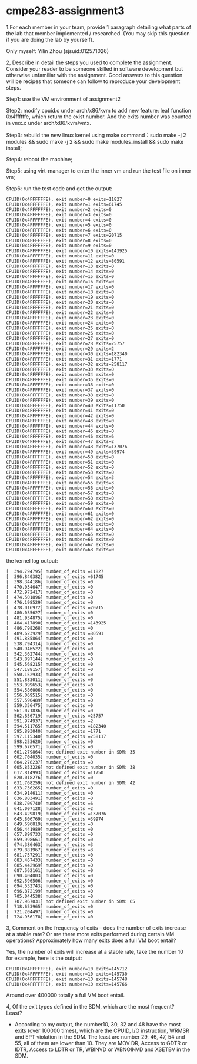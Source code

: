 # cmpe283-assignment3
1.For each member in your team, provide 1 paragraph detailing what parts of the lab that member implemented / researched. (You may skip this question if you are doing the lab by yourself). 

Only myself: Yilin Zhou (sjsuid:012571026)

2, Describe in detail the steps you used to complete the assignment. Consider your reader to be someone skilled in software development but otherwise unfamiliar with the assignment. Good answers to this question will be recipes that someone can follow to reproduce your development steps. 

Step1: use the VM environment of assignment2

Step2: modify cpuid.c under arch/x86/kvm to add new feature: leaf function 0x4ffffffe, which return the exist number. And the exits number was counted in vmx.c under arch/x86/kvm/vmx.


Step3: rebuild the new linux kernel using make command：sudo make -j 2 modules && sudo make -j 2 && sudo make modules_install && sudo make install;

Step4: reboot the machine;

Step5: using virt-manager to enter the inner vm and run the test file on inner vm;

Step6: run the test code and get the output:

```
CPUID(0x4FFFFFFE), exit number=0 exits=11827
CPUID(0x4FFFFFFE), exit number=1 exits=61745
CPUID(0x4FFFFFFE), exit number=2 exits=0
CPUID(0x4FFFFFFE), exit number=3 exits=0
CPUID(0x4FFFFFFE), exit number=4 exits=0
CPUID(0x4FFFFFFE), exit number=5 exits=0
CPUID(0x4FFFFFFE), exit number=6 exits=0
CPUID(0x4FFFFFFE), exit number=7 exits=20715
CPUID(0x4FFFFFFE), exit number=8 exits=0
CPUID(0x4FFFFFFE), exit number=9 exits=0
CPUID(0x4FFFFFFE), exit number=10 exits=143925
CPUID(0x4FFFFFFE), exit number=11 exits=0
CPUID(0x4FFFFFFE), exit number=12 exits=80591
CPUID(0x4FFFFFFE), exit number=13 exits=0
CPUID(0x4FFFFFFE), exit number=14 exits=0
CPUID(0x4FFFFFFE), exit number=15 exits=0
CPUID(0x4FFFFFFE), exit number=16 exits=0
CPUID(0x4FFFFFFE), exit number=17 exits=0
CPUID(0x4FFFFFFE), exit number=18 exits=0
CPUID(0x4FFFFFFE), exit number=19 exits=0
CPUID(0x4FFFFFFE), exit number=20 exits=0
CPUID(0x4FFFFFFE), exit number=21 exits=0
CPUID(0x4FFFFFFE), exit number=22 exits=0
CPUID(0x4FFFFFFE), exit number=23 exits=0
CPUID(0x4FFFFFFE), exit number=24 exits=0
CPUID(0x4FFFFFFE), exit number=25 exits=0
CPUID(0x4FFFFFFE), exit number=26 exits=0
CPUID(0x4FFFFFFE), exit number=27 exits=0
CPUID(0x4FFFFFFE), exit number=28 exits=25757
CPUID(0x4FFFFFFE), exit number=29 exits=2
CPUID(0x4FFFFFFE), exit number=30 exits=182340
CPUID(0x4FFFFFFE), exit number=31 exits=1771
CPUID(0x4FFFFFFE), exit number=32 exits=258117
CPUID(0x4FFFFFFE), exit number=33 exits=0
CPUID(0x4FFFFFFE), exit number=34 exits=0
CPUID(0x4FFFFFFE), exit number=35 exits=0
CPUID(0x4FFFFFFE), exit number=36 exits=0
CPUID(0x4FFFFFFE), exit number=37 exits=0
CPUID(0x4FFFFFFE), exit number=38 exits=0
CPUID(0x4FFFFFFE), exit number=39 exits=0
CPUID(0x4FFFFFFE), exit number=40 exits=11750
CPUID(0x4FFFFFFE), exit number=41 exits=0
CPUID(0x4FFFFFFE), exit number=42 exits=0
CPUID(0x4FFFFFFE), exit number=43 exits=0
CPUID(0x4FFFFFFE), exit number=44 exits=0
CPUID(0x4FFFFFFE), exit number=45 exits=0
CPUID(0x4FFFFFFE), exit number=46 exits=6
CPUID(0x4FFFFFFE), exit number=47 exits=2
CPUID(0x4FFFFFFE), exit number=48 exits=137076
CPUID(0x4FFFFFFE), exit number=49 exits=39974
CPUID(0x4FFFFFFE), exit number=50 exits=0
CPUID(0x4FFFFFFE), exit number=51 exits=0
CPUID(0x4FFFFFFE), exit number=52 exits=0
CPUID(0x4FFFFFFE), exit number=53 exits=0
CPUID(0x4FFFFFFE), exit number=54 exits=3
CPUID(0x4FFFFFFE), exit number=55 exits=3
CPUID(0x4FFFFFFE), exit number=56 exits=0
CPUID(0x4FFFFFFE), exit number=57 exits=0
CPUID(0x4FFFFFFE), exit number=58 exits=0
CPUID(0x4FFFFFFE), exit number=59 exits=0
CPUID(0x4FFFFFFE), exit number=60 exits=0
CPUID(0x4FFFFFFE), exit number=61 exits=0
CPUID(0x4FFFFFFE), exit number=62 exits=0
CPUID(0x4FFFFFFE), exit number=63 exits=0
CPUID(0x4FFFFFFE), exit number=64 exits=0
CPUID(0x4FFFFFFE), exit number=65 exits=0
CPUID(0x4FFFFFFE), exit number=66 exits=0
CPUID(0x4FFFFFFE), exit number=67 exits=0
CPUID(0x4FFFFFFE), exit number=68 exits=0
```

the kernel log output:
```
[  394.794795] number_of_exits =11827
[  396.840382] number_of_exits =61745
[  398.344186] number_of_exits =0
[  470.034647] number_of_exits =0
[  472.972417] number_of_exits =0
[  474.501896] number_of_exits =0
[  476.198529] number_of_exits =0
[  478.016972] number_of_exits =20715
[  480.035627] number_of_exits =0
[  481.934875] number_of_exits =0
[  484.417890] number_of_exits =143925
[  486.798268] number_of_exits =0
[  489.623929] number_of_exits =80591
[  491.885864] number_of_exits =0
[  538.794314] number_of_exits =0
[  540.946522] number_of_exits =0
[  542.362744] number_of_exits =0
[  543.897144] number_of_exits =0
[  545.568215] number_of_exits =0
[  547.188157] number_of_exits =0
[  550.152933] number_of_exits =0
[  551.883011] number_of_exits =0
[  553.099653] number_of_exits =0
[  554.586006] number_of_exits =0
[  556.069515] number_of_exits =0
[  557.590489] number_of_exits =0
[  559.356475] number_of_exits =0
[  561.071836] number_of_exits =0
[  562.856719] number_of_exits =25757
[  591.974937] number_of_exits =2
[  594.511765] number_of_exits =182340
[  595.893040] number_of_exits =1771
[  597.115340] number_of_exits =258117
[  598.253620] number_of_exits =0
[  599.676571] number_of_exits =0
[  601.279864] not defined exit number in SDM: 35
[  602.704035] number_of_exits =0
[  604.276237] number_of_exits =0
[  605.853226] not defined exit number in SDM: 38
[  617.814993] number_of_exits =11750
[  620.018276] number_of_exits =0
[  631.768259] not defined exit number in SDM: 42
[  633.736265] number_of_exits =0
[  634.914611] number_of_exits =0
[  636.803491] number_of_exits =0
[  638.709740] number_of_exits =6
[  641.007128] number_of_exits =2
[  643.429819] number_of_exits =137076
[  645.806769] number_of_exits =39974
[  649.696819] number_of_exits =0
[  656.441989] number_of_exits =0
[  657.899733] number_of_exits =0
[  659.998661] number_of_exits =0
[  674.386463] number_of_exits =3
[  679.881967] number_of_exits =3
[  681.757291] number_of_exits =0
[  683.467433] number_of_exits =0
[  685.442969] number_of_exits =0
[  687.562161] number_of_exits =0
[  690.404003] number_of_exits =0
[  692.596506] number_of_exits =0
[  694.532743] number_of_exits =0
[  696.872199] number_of_exits =0
[  705.044538] number_of_exits =0
[  707.967031] not defined exit number in SDM: 65
[  718.653965] number_of_exits =0
[  721.204497] number_of_exits =0
[  724.956178] number_of_exits =0
```


3, Comment on the frequency of exits – does the number of exits increase at a stable rate? Or are there more exits performed during certain VM operations? Approximately how many exits does a full VM boot entail?

Yes, the number of exits will increase at a stable rate, take the number 10 for example, here is the output:

```
CPUID(0x4FFFFFFE), exit number=10 exits=145712
CPUID(0x4FFFFFFE), exit number=10 exits=145730
CPUID(0x4FFFFFFE), exit number=10 exits=145748
CPUID(0x4FFFFFFE), exit number=10 exits=145766
```
Around over 400000 totally a full VM boot entail.

4, Of the exit types defined in the SDM, which are the most frequent? Least? 

 - According to my output, the number10, 30, 32 and 48 have the most exits (over 100000 times), which are the CPUID, I/O instruction, WRMSR and EPT violation in the SDM. The least are number 29, 46, 47, 54 and 55, all of them are lower than 10. They are MOV DR, Access to GDTR or IDTR, Access to LDTR or TR, WBINVD or WBNOINVD and XSETBV in the SDM.
